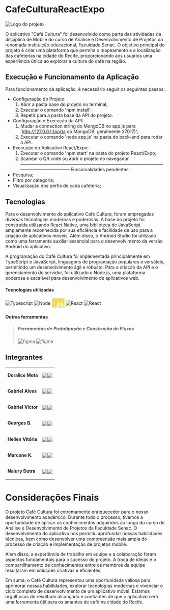 # CafeCulturaReactExpo

<img align="center" alt="Logo do projeto" height="150" src="https://user-images.githubusercontent.com/116905222/229333731-92af46e7-cd48-4561-824a-4d1523148154.png">

O aplicativo "Café Cultura" foi desenvolvido como parte das atividades da disciplina de Mobile do curso de Análise e Desenvolvimento de Projetos da renomada instituição educacional, Faculdade Senac. O objetivo principal do projeto é criar uma plataforma que permita o mapeamento e a localização das cafeterias na cidade do Recife, proporcionando aos usuários uma experiência única ao explorar a cultura do café na região.


## Execução e Funcionamento da Aplicação
Para funcionamento da aplicação, é necessário seguir os seguintes passos:
- Configuração do Projeto:
  1. Abrir a pasta base do projeto no terminal;
  2. Executar o comando 'npm install';
  3. Repetir para a pasta base da API do projeto.
- Configuração e Execução da API:
  1. Mudar a connection string do MongoDB no app.js para 'http://127.0.0.1:(porta do MongoDB, geralmente 27017)';
  2. Executar o comando 'node app.js' na pasta do back-end para rodar a API.
- Execução do Aplicativo React/Expo:
  1. Executar o comando 'npm start' na pasta do projeto React/Expo;
  2. Scanear o QR code ou abrir o projeto no navegador.
———————————————————————————————————————————
Funcionalidades pendentes:
- Pesquisa;
- Filtro por categoria;
- Visualização dos perfis de cada cafeteria;



## Tecnologias

Para o desenvolvimento do aplicativo Café Cultura, foram empregadas diversas tecnologias modernas e poderosas. A base do projeto foi construída utilizando React Native, uma biblioteca de JavaScript amplamente reconhecida por sua eficiência e facilidade de uso para a criação de aplicativos móveis. Além disso, o Android Studio foi utilizado como uma ferramenta auxiliar essencial para o desenvolvimento da versão Android do aplicativo.

A programação do Café Cultura foi implementada principalmente em TypeScript e JavaScript, linguagens de programação populares e versáteis, permitindo um desenvolvimento ágil e robusto. Para a criação da API e o gerenciamento do servidor, foi utilizado o Node.js, uma plataforma poderosa e escalável para desenvolvimento de aplicativos web.


#### Tecnologias utilizadas

<div style="display: inline_block">
  <img align="center" alt="Typescript" height="30" width="40" src="https://cdn.jsdelivr.net/gh/devicons/devicon/icons/typescript/typescript-original.svg">
  
  <img align="center" alt="Node" height="30" width="40" src="https://cdn.jsdelivr.net/gh/devicons/devicon/icons/nodejs/nodejs-original.svg">
  <img align="center" alt="PI-Js" height="30" width="40" src="https://raw.githubusercontent.com/devicons/devicon/master/icons/javascript/javascript-plain.svg">

  <img align="center" src="https://cdn.jsdelivr.net/gh/devicons/devicon/icons/react/react-original.svg" alt="React" width="40" height="30"/>
  
  <img align="center" src="https://cdn.jsdelivr.net/gh/devicons/devicon/icons/androidstudio/androidstudio-original.svg" alt="React" width="40" height="30"/>

</div>

#### Outras ferramentas

> ##### Ferramentas de Prototipação e Construção de Fluxos
> <img src="https://www.vectorlogo.zone/logos/figma/figma-icon.svg" alt="figma" width="40" height="30"/> <img src="https://cdn.jsdelivr.net/gh/devicons/devicon/icons/trello/trello-plain.svg" alt="figma" width="40" height="30"/>  



## Integrantes

<table>
  <tbody>
<tr>
    <td><p align="left-center"><b>Doralice Mota</b></p></td>
    <td><a href="https://github.com/doramota" target="_blank"><img src="https://img.shields.io/badge/GitHub-100000?style=for-the-badge&logo=github&logoColor=white" target="_blank" align="center"></a><a href="https://www.linkedin.com/in/doralice-mota-b02404237/" target="_blank"><img src="https://img.shields.io/badge/-LinkedIn-%230077B5?style=for-the-badge&logo=linkedin&logoColor=white" target="_blank" align="center"></a></td>
  </tr>

<tr>
    <td><p align="left-center"><b>Gabriel Alves</b></p></td>
    <td><a href="https://github.com/terryxmaster" target="_blank"><img src="https://img.shields.io/badge/GitHub-100000?style=for-the-badge&logo=github&logoColor=white" target="_blank" align="center"></a><a href="https://www.linkedin.com/in/gabriel-alves-7b3859250/" target="_blank"><img src="https://img.shields.io/badge/-LinkedIn-%230077B5?style=for-the-badge&logo=linkedin&logoColor=white" target="_blank" align="center"></a></td>
  </tr>

<tr>
    <td><p align="left-center"><b>Gabriel Victor</b></p></td>
    <td><a href="https://github.com/GabrielVictor0101" target="_blank"><img src="https://img.shields.io/badge/GitHub-100000?style=for-the-badge&logo=github&logoColor=white" target="_blank" align="center"></a><a href="https://www.linkedin.com/in/gabriel-victor-76019918b/" target="_blank"><img src="https://img.shields.io/badge/-LinkedIn-%230077B5?style=for-the-badge&logo=linkedin&logoColor=white" target="_blank" align="center"></a></td>
  </tr>

<tr>
    <td><p align="left-center"><b>Georges B.</b></p></td>
    <td><a href="https://github.com/GeorgesBallister" target="_blank"><img src="https://img.shields.io/badge/GitHub-100000?style=for-the-badge&logo=github&logoColor=white" target="_blank" align="center"></a><a href="https://www.linkedin.com/in/georges-ballister-de-oliveira/" target="_blank"><img src="https://img.shields.io/badge/-LinkedIn-%230077B5?style=for-the-badge&logo=linkedin&logoColor=white" target="_blank" align="center"></a></td>
  </tr>

<tr>
    <td><p align="left-center"><b>Hellen Vitória</b></p></td>
    <td><a href="https://github.com/hellendev" target="_blank"><img src="https://img.shields.io/badge/GitHub-100000?style=for-the-badge&logo=github&logoColor=white" target="_blank" align="center"></a><a href="https://www.linkedin.com/in/hellen-vitoria-032a63234/" target="_blank"><img src="https://img.shields.io/badge/-LinkedIn-%230077B5?style=for-the-badge&logo=linkedin&logoColor=white" target="_blank" align="center"></a></td>
  </tr>

<tr>
    <td><p align="left-center"><b>Marcone K.</b></p></td>
    <td><a href="https://github.com/marconekc" target="_blank"><img src="https://img.shields.io/badge/GitHub-100000?style=for-the-badge&logo=github&logoColor=white" target="_blank" align="center"></a><a href="https://www.linkedin.com/in/marcone-kaike-cavalcante-de-santana-19bb6923b/" target="_blank"><img src="https://img.shields.io/badge/-LinkedIn-%230077B5?style=for-the-badge&logo=linkedin&logoColor=white" target="_blank" align="center"></a></td>
  </tr>



<tr>
    <td><p align="left-center"><b>Naiury Dutra</b></p></td>
    <td><a href="https://github.com/NaiuryDs" target="_blank"><img src="https://img.shields.io/badge/GitHub-100000?style=for-the-badge&logo=github&logoColor=white" target="_blank" align="center"></a><a href="https://www.linkedin.com/in/naiury-dutra-a82170226/" target="_blank"><img src="https://img.shields.io/badge/-LinkedIn-%230077B5?style=for-the-badge&logo=linkedin&logoColor=white" target="_blank" align="center"></a></td>
  </tr>

  </tbody>
</table>

# Considerações Finais

O projeto Café Cultura foi extremamente enriquecedor para o nosso desenvolvimento acadêmico. Durante todo o processo, tivemos a oportunidade de aplicar os conhecimentos adquiridos ao longo do curso de Análise e Desenvolvimento de Projetos da Faculdade Senac. O desenvolvimento do aplicativo nos permitiu aprofundar nossas habilidades técnicas, bem como desenvolver uma compreensão mais ampla do processo de criação e implementação de projetos mobile.

Além disso, a experiência de trabalho em equipe e a colaboração foram aspectos fundamentais para o sucesso do projeto. A troca de ideias e o compartilhamento de conhecimentos entre os membros da equipe resultaram em soluções criativas e eficientes.

Em suma, o Café Cultura representou uma oportunidade valiosa para aprimorar nossas habilidades, explorar tecnologias modernas e vivenciar o ciclo completo de desenvolvimento de um aplicativo móvel. Estamos orgulhosos do resultado alcançado e confiantes de que o aplicativo será uma ferramenta útil para os amantes de café na cidade do Recife.
